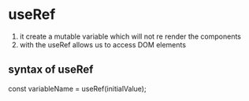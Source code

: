 # useRef

1. it create a mutable variable which will not re render the components
2. with the useRef allows us to access DOM elements

## syntax of useRef

const variableName = useRef(initialValue);
